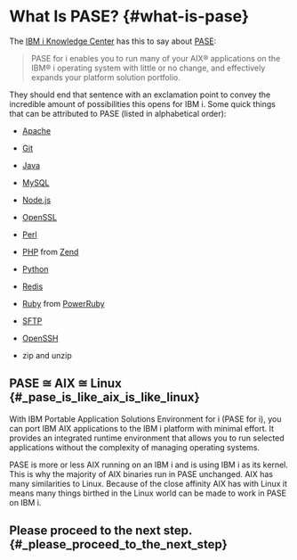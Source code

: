 # What Is PASE? {#what-is-pase}

The [IBM i Knowledge Center](http://www.ibm.com/support/knowledgecenter/) has this to say about [PASE](https://kti.news/pase-v73):

> PASE for i enables you to run many of your AIX® applications on the IBM® i operating system with little or no change, and effectively expands your platform solution portfolio.

They should end that sentence with an exclamation point to convey the incredible amount of possibilities this opens for IBM i. Some quick things that can be attributed to PASE \(listed in alphabetical order\):

* [Apache](http://httpd.apache.org/)

* [Git](https://git-scm.com)

* [Java](https://java.com/en/)

* [MySQL](http://www.mysql.com/)

* [Node.js](https://nodejs.org)

* [OpenSSL](https://www.openssl.org/)

* [Perl](https://www.perl.org/)

* [PHP](http://php.net/) from [Zend](http://zend.com)

* [Python](https://www.python.org/)

* [Redis](https://redis.io/)

* [Ruby](https://www.ruby-lang.org) from [PowerRuby](http://powerruby.com)

* [SFTP](https://en.wikipedia.org/wiki/SSH_File_Transfer_Protocol)

* [OpenSSH](https://www.openssh.com/)

* zip and unzip

## PASE **≅** AIX **≅** Linux {#_pase_is_like_aix_is_like_linux}

With IBM Portable Application Solutions Environment for i \(PASE for i\), you can port IBM AIX applications to the IBM i platform with minimal effort. It provides an integrated runtime environment that allows you to run selected applications without the complexity of managing operating systems. 

PASE is more or less AIX running on an IBM i and is using IBM i as its kernel. This is why the majority of AIX binaries run in PASE unchanged. AIX has many similarities to Linux. Because of the close affinity AIX has with Linux it means many things birthed in the Linux world can be made to work in PASE on IBM i.

## Please proceed to the next step. {#_please_proceed_to_the_next_step}



